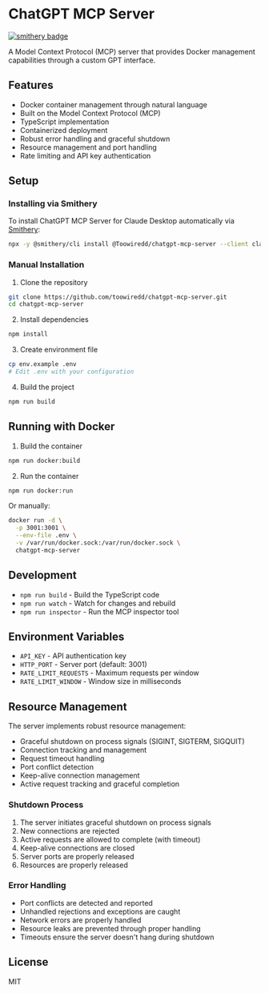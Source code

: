 # ChatGPT MCP Server
[![smithery badge](https://smithery.ai/badge/@Toowiredd/chatgpt-mcp-server)](https://smithery.ai/server/@Toowiredd/chatgpt-mcp-server)

A Model Context Protocol (MCP) server that provides Docker management capabilities through a custom GPT interface.

## Features

- Docker container management through natural language
- Built on the Model Context Protocol (MCP)
- TypeScript implementation
- Containerized deployment
- Robust error handling and graceful shutdown
- Resource management and port handling
- Rate limiting and API key authentication

## Setup
### Installing via Smithery

To install ChatGPT MCP Server for Claude Desktop automatically via [Smithery](https://smithery.ai/server/@Toowiredd/chatgpt-mcp-server):

```bash
npx -y @smithery/cli install @Toowiredd/chatgpt-mcp-server --client claude
```

### Manual Installation
1. Clone the repository
```bash
git clone https://github.com/toowiredd/chatgpt-mcp-server.git
cd chatgpt-mcp-server
```

2. Install dependencies
```bash
npm install
```

3. Create environment file
```bash
cp env.example .env
# Edit .env with your configuration
```

4. Build the project
```bash
npm run build
```

## Running with Docker

1. Build the container
```bash
npm run docker:build
```

2. Run the container
```bash
npm run docker:run
```

Or manually:
```bash
docker run -d \
  -p 3001:3001 \
  --env-file .env \
  -v /var/run/docker.sock:/var/run/docker.sock \
  chatgpt-mcp-server
```

## Development

- `npm run build` - Build the TypeScript code
- `npm run watch` - Watch for changes and rebuild
- `npm run inspector` - Run the MCP inspector tool

## Environment Variables

- `API_KEY` - API authentication key
- `HTTP_PORT` - Server port (default: 3001)
- `RATE_LIMIT_REQUESTS` - Maximum requests per window
- `RATE_LIMIT_WINDOW` - Window size in milliseconds

## Resource Management

The server implements robust resource management:

- Graceful shutdown on process signals (SIGINT, SIGTERM, SIGQUIT)
- Connection tracking and management
- Request timeout handling
- Port conflict detection
- Keep-alive connection management
- Active request tracking and graceful completion

### Shutdown Process

1. The server initiates graceful shutdown on process signals
2. New connections are rejected
3. Active requests are allowed to complete (with timeout)
4. Keep-alive connections are closed
5. Server ports are properly released
6. Resources are properly released

### Error Handling

- Port conflicts are detected and reported
- Unhandled rejections and exceptions are caught
- Network errors are properly handled
- Resource leaks are prevented through proper handling
- Timeouts ensure the server doesn't hang during shutdown

## License

MIT
